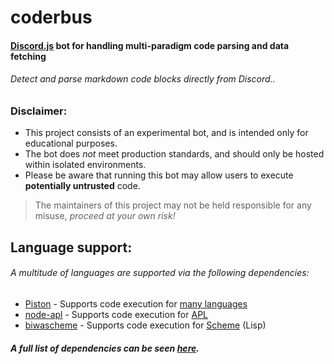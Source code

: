 # coderbus
#### [Discord.js](https://discord.js.org/) bot for handling multi-paradigm code parsing and data fetching

###### Detect and parse markdown code blocks directly from Discord..

### Disclaimer:
- This project consists of an experimental bot, and is intended only for educational purposes.
- The bot does *not* meet production standards, and should only be hosted within isolated environments.
- Please be aware that running this bot may allow users to execute **potentially untrusted** code.
> The maintainers of this project may not be held responsible for any misuse, *proceed at your own risk!*

## Language support:
###### A multitude of languages are supported via the following dependencies:
- [Piston](https://github.com/engineer-man/piston) - Supports code execution for [many languages](https://github.com/engineer-man/piston#supported-languages)
- [node-apl](https://github.com/PlanetAPL/node-apl) - Supports code execution for [APL](https://tryapl.org/)
- [biwascheme](https://www.biwascheme.org/) - Supports code execution for [Scheme](https://www.scheme.com/tspl4/) (Lisp)

##### A full list of dependencies can be seen [here](https://github.com/bayrock/coderbus/network/dependencies).
